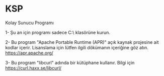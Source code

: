 # KSP
Kolay Sunucu Programı

1- Şu an için programı sadece C:\  klasörüne kurun. 

2- Bu program "Apache Portable Runtime (APR)" açık kaynak projesine ait kodlar içerir. 
   Lisanslama için lütfen ilgili dökümanın içeriğine göz atın. https://apr.apache.org/ 

3- Bu program "libcurl" adında bir kütüphane kullanır. Bilgi için  https://curl.haxx.se/libcurl/

